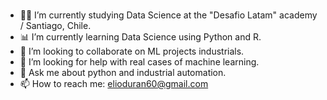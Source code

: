 ### 
- 🙇‍♂️ I’m currently studying Data Science at the "Desafio Latam" academy / Santiago, Chile.
- 📊 I’m currently learning Data Science using Python and R.
- 👯 I’m looking to collaborate on ML projects industrials.
- 🤔 I’m looking for help with real cases of machine learning.
- 💬 Ask me about python and industrial automation.
- 📫 How to reach me: elioduran60@gmail.com


